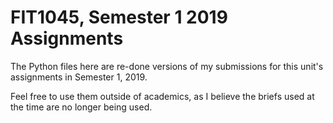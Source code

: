 # FIT1045, Semester 1 2019 Assignments
The Python files here are re-done versions of my submissions for this unit's assignments in Semester 1, 2019. 

Feel free to use them outside of academics, as I believe the briefs used at the time are no longer being used.
